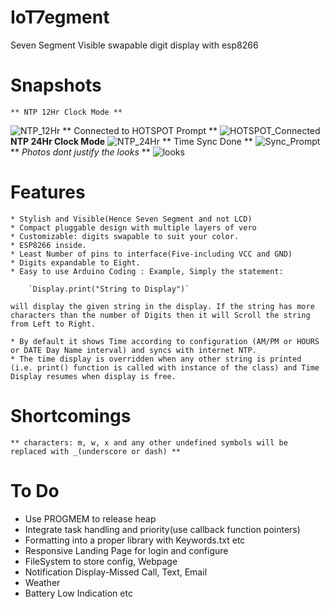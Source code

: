 # IoT7egment
Seven Segment Visible swapable digit display with esp8266

# Snapshots

	** NTP 12Hr Clock Mode **
![NTP_12Hr](https://github.com/technochatter/IoT7egment/blob/master/docs/Face.JPG?raw=true)
	** Connected to HOTSPOT Prompt **
![HOTSPOT_Connected](https://github.com/technochatter/IoT7egment/blob/master/docs/2.JPG?raw=true)
	**NTP 24Hr Clock Mode**
![NTP_24Hr](https://github.com/technochatter/IoT7egment/blob/master/docs/3.JPG?raw=true)
	** Time Sync Done **
![Sync_Prompt](https://github.com/technochatter/IoT7egment/blob/master/docs/4.JPG?raw=true)
	** _Photos dont justify the looks_ **
![looks](https://github.com/technochatter/IoT7egment/blob/master/docs/5.JPG?raw=true)

# Features
    * Stylish and Visible(Hence Seven Segment and not LCD)
    * Compact pluggable design with multiple layers of vero
    * Customizable: digits swapable to suit your color.
    * ESP8266 inside.
    * Least Number of pins to interface(Five-including VCC and GND)
    * Digits expandable to Eight.
    * Easy to use Arduino Coding : Example, Simply the statement:

		`Display.print("String to Display")`

	will display the given string in the display. If the string has more characters than the number of Digits then it will Scroll the string from Left to Right.

    * By default it shows Time according to configuration (AM/PM or HOURS or DATE Day Name interval) and syncs with internet NTP.
	* The time display is overridden when any other string is printed (i.e. print() function is called with instance of the class) and Time Display resumes when display is free.
    
# Shortcomings
	** characters: m, w, x and any other undefined symbols will be replaced with _(underscore or dash) **
	
# To Do
* Use PROGMEM to release heap
* Integrate task handling and priority(use callback function pointers)
* Formatting into a proper library with Keywords.txt etc
* Responsive Landing Page for login and configure
* FileSystem to store config, Webpage
* Notification Display-Missed Call, Text, Email
* Weather
* Battery Low Indication etc
